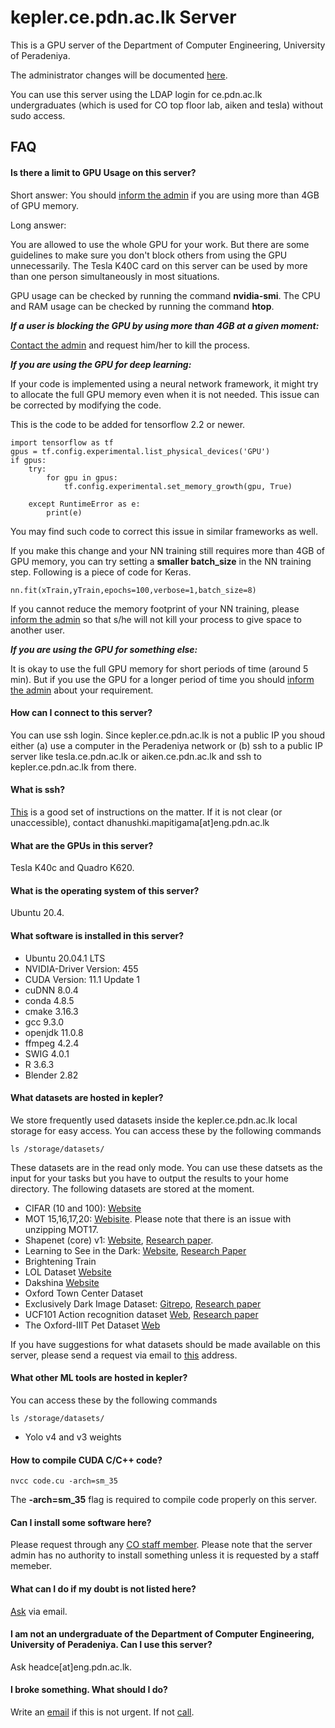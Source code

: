 # kepler.ce.pdn.ac.lk Server

This is a GPU server of the Department of Computer Engineering, University of Peradeniya.

The administrator changes will be documented [here](https://github.com/cepdnaclk/server-documentation-public).

You can use this server using the LDAP login for ce.pdn.ac.lk undergraduates (which is used for CO top floor lab, aiken and tesla) without sudo access.

## FAQ

#### Is there a limit to GPU Usage on this server?

Short answer: You should [inform the admin](https://cepdnaclk.github.io/servers/admin/) if you are using more than 4GB of GPU memory.


Long answer:

You are allowed to use the whole GPU for your work. But there are some guidelines to make sure you don't block others from using the GPU unnecessarily. The Tesla K40C card on this server can be used by more than one person simultaneously in most situations.


GPU usage can be checked by running the command **nvidia-smi**. The CPU and RAM usage can be checked by running the command **htop**.


_**If a user is blocking the GPU by using more than 4GB at a given moment:**_

[Contact the admin](https://cepdnaclk.github.io/servers/admin/) and request him/her to kill the process.


_**If you are using the GPU for deep learning:**_

If your code is implemented using a neural network framework, it might try to allocate the full GPU memory even when it is not needed. This issue can be corrected by modifying the code.

This is the code to be added for tensorflow 2.2 or newer.
```
import tensorflow as tf
gpus = tf.config.experimental.list_physical_devices('GPU')
if gpus:
    try:
        for gpu in gpus:
            tf.config.experimental.set_memory_growth(gpu, True)

    except RuntimeError as e:
        print(e)
```

You may find such code to correct this issue in similar frameworks as well.

If you make this change and your NN training still requires more than 4GB of GPU memory, you can try setting a **smaller batch_size** in the NN training step. Following is a piece of code for Keras.

```
nn.fit(xTrain,yTrain,epochs=100,verbose=1,batch_size=8)
```

If you cannot reduce the memory footprint of your NN training, please [inform the admin](https://cepdnaclk.github.io/servers/admin/) so that s/he will not kill your process to give space to another user.


_**If you are using the GPU for something else:**_

It is okay to use the full GPU memory for short periods of time (around 5 min). But if you use the GPU for a longer period of time you should [inform the admin](https://cepdnaclk.github.io/servers/admin/) about your requirement.


#### How can I connect to this server?

You can use ssh login. Since kepler.ce.pdn.ac.lk is not a public IP you shoud either (a) use a computer in the Peradeniya network or (b) ssh to a public IP server like tesla.ce.pdn.ac.lk or aiken.ce.pdn.ac.lk and ssh to kepler.ce.pdn.ac.lk from there.

#### What is ssh?
[This](https://ce-pdn-ac-lk.com/cewiki/server_use:use_of_servers) is a good set of instructions on the matter. If it is not clear (or unaccessible), contact dhanushki.mapitigama[at]eng.pdn.ac.lk

#### What are the GPUs in this server?

Tesla K40c and Quadro K620.

####  What is the operating system of this server?

Ubuntu 20.4.


#### What software is installed in this server?

* Ubuntu 20.04.1 LTS
* NVIDIA-Driver Version: 455
* CUDA Version: 11.1 Update 1
* cuDNN 8.0.4
* conda 4.8.5
* cmake 3.16.3
* gcc 9.3.0
* openjdk 11.0.8
* ffmpeg 4.2.4
* SWIG 4.0.1
* R 3.6.3
* Blender 2.82


#### What datasets are hosted in kepler?

We store frequently used datasets inside the kepler.ce.pdn.ac.lk local storage for easy access. You can access these by the following commands
```
ls /storage/datasets/
```
These datasets are in the read only mode. You can use these datsets as the input for your tasks but you have to output the results to your home directory. The following datasets are stored at the moment.
* CIFAR (10 and 100): [Website](https://www.cs.toronto.edu/~kriz/cifar.html)
* MOT 15,16,17,20: [Webisite](https://motchallenge.net/). Please note that there is an issue with unzipping MOT17.
* Shapenet (core) v1: [Website](https://www.shapenet.org/), [Research paper](https://arxiv.org/abs/1512.03012).
* Learning to See in the Dark: [Website](https://github.com/cchen156/Learning-to-See-in-the-Dark), [Research Paper](https://cchen156.github.io/paper/18CVPR_SID.pdf)
* Brightening Train
* LOL Dataset [Website](https://daooshee.github.io/BMVC2018website/)
* Dakshina [Website](https://github.com/google-research-datasets/dakshina)
* Oxford Town Center Dataset
* Exclusively Dark Image Dataset: [Gitrepo](https://github.com/cs-chan/Exclusively-Dark-Image-Dataset/tree/master/Dataset), [Research paper](http://cs-chan.com/doc/cviu.pdf)
* UCF101  Action recognition dataset [Web](https://www.crcv.ucf.edu/data/UCF101.php), [Research paper](https://www.crcv.ucf.edu/papers/UCF101_CRCV-TR-12-01.pdf)
* The Oxford-IIIT Pet Dataset [Web](https://www.robots.ox.ac.uk/~vgg/data/pets/)

If you have suggestions for what datasets should be made available on this server, please send a request via email to [this](https://www.cs.umd.edu/~gihan/contact/) address.

#### What other ML tools are hosted in kepler?
You can access these by the following commands
```
ls /storage/datasets/
```

* Yolo v4 and v3 weights




#### How to compile CUDA C/C++ code?
```
nvcc code.cu -arch=sm_35
```

The **-arch=sm_35** flag is required to compile code properly on this server.


####  Can I install some software here?

Please request through any [CO staff member](http://www.ce.pdn.ac.lk/academic-staff/). Please note that the server admin has no authority to install something unless it is requested by a staff memeber.

#### What can I do if my doubt is not listed here?

[Ask](./../admin/) via email.


#### I am not an undergraduate of the Department of Computer Engineering, University of Peradeniya. Can I use this server?

Ask headce[at]eng.pdn.ac.lk.<!--  Specify whether you need a normal LDAP account or a normal LDAP account + docker. -->


#### I broke something. What should I do?

Write an [email](./../admin/) if this is not urgent. If not [call](./../admin/).

